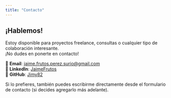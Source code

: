 ```yaml
---
title: "Contacto"
---
```


## ¡Hablemos!

Estoy disponible para proyectos freelance, consultas o cualquier tipo de colaboración interesante.  
¡No dudes en ponerte en contacto!

📧 **Email**: [jaime.frutos.perez.surio@gmail.com](mailto:jaime.frutos.perez.surio@gmail.com)  
🔗 **LinkedIn**: [JaimeFrutos](https://www.linkedin.com/in/jaime-frutos-p%C3%A9rez-surio-60b06961/)  
🐙 **GitHub**: [Jimy82](https://github.com/Jimy82)

Si lo prefieres, también puedes escribirme directamente desde el formulario de contacto (si decides agregarlo más adelante).
